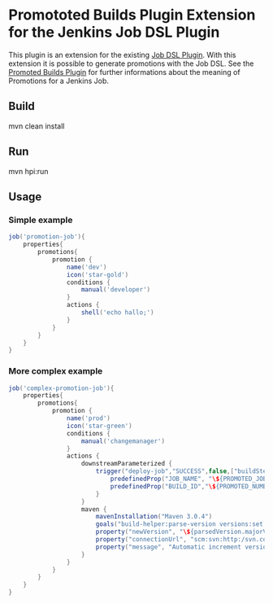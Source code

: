 # Promototed Builds Plugin Extension for the Jenkins Job DSL Plugin

This plugin is an extension for the existing [Job DSL Plugin](https://wiki.jenkins-ci.org/display/JENKINS/Job+DSL+Plugin). With this extension it is possible to generate promotions with the Job DSL. See the [Promoted Builds Plugin](https://wiki.jenkins-ci.org/display/JENKINS/Promoted+Builds+Plugin) for further informations about the meaning of Promotions for a Jenkins Job.

## Build

mvn clean install

## Run

mvn hpi:run

## Usage

### Simple example

```groovy
job('promotion-job'){
	properties{
		promotions{
			promotion {
                name('dev')
                icon('star-gold')
                conditions {
                    manual('developer')
                }
                actions {
                    shell('echo hallo;')
                }
            }
		}
	}
}
```

### More complex example

```groovy
job('complex-promotion-job'){
	properties{
		promotions{
			promotion {
			    name('prod')
				icon('star-green')
				conditions {
					manual('changemanager')
				}
				actions {
					downstreamParameterized {
						trigger("deploy-job","SUCCESS",false,["buildStepFailure": "FAILURE","failure":"FAILURE","unstable":"UNSTABLE"]) {
							predefinedProp("JOB_NAME", "\${PROMOTED_JOB_FULL_NAME}")
							predefinedProp("BUILD_ID","\${PROMOTED_NUMBER}")
						}
					}
					maven {
						mavenInstallation("Maven 3.0.4")
						goals("build-helper:parse-version versions:set versions:commit scm:checkin")
						property("newVersion", "\${parsedVersion.majorVersion}.\${parsedVersion.minorVersion}.\${parsedVersion.nextIncrementalVersion}-SNAPSHOT")
						property("connectionUrl", "scm:svn:http:/svn.codecentric.de}/test-project")
						property("message", "Automatic increment version after release")
					}
				}
			}
		}
	}
}
```

